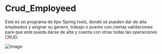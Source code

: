 # Crud_Employeed
Este es un programa de tipo Spring tools, donde se pueden dar de alta empleados y asignar su genero, trabajo o puesto con ciertas validaciones para que este pueda darse de alta y cuenta con otras todas las operaciones CRUD.



![image](https://github.com/Guevara-Reyes/Crud_Employeed/assets/139588131/93611f1a-b585-4e88-bea6-e54f35167977)

